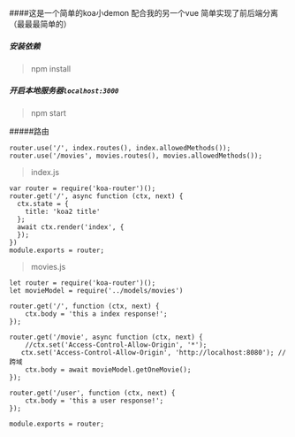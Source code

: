 ####这是一个简单的koa小demon 配合我的另一个vue 简单实现了前后端分离（最最最简单的）


##### 安装依赖
>npm install

##### 开启本地服务器`localhost:3000`
>npm start

#####路由

    router.use('/', index.routes(), index.allowedMethods());
    router.use('/movies', movies.routes(), movies.allowedMethods());

>index.js

    var router = require('koa-router')();
    router.get('/', async function (ctx, next) {
      ctx.state = {
        title: 'koa2 title'
      };
      await ctx.render('index', {
      });
    })
    module.exports = router;

>movies.js

    let router = require('koa-router')();
    let movieModel = require('../models/movies')

    router.get('/', function (ctx, next) {
        ctx.body = 'this a index response!';
    });

    router.get('/movie', async function (ctx, next) {
        //ctx.set('Access-Control-Allow-Origin', '*');
       ctx.set('Access-Control-Allow-Origin', 'http://localhost:8080'); //跨域
        ctx.body = await movieModel.getOneMovie();
    });

    router.get('/user', function (ctx, next) {
        ctx.body = 'this a user response!';
    });

    module.exports = router;